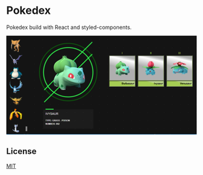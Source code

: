 # Pokedex

Pokedex build with React and styled-components.

![Test Image 1](https://github.com/jp-lourenco/pokedex/blob/master/screen.png)

## License

[MIT](https://choosealicense.com/licenses/mit/)
